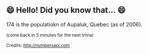 ## 😄 Hello! Did you know that... 😄
174 is the populatiokn of Aupaluk, Quebec (as of 2006).

<sup>(come back in 5 minutes for the next trivia)</sup>


<sup>Credits: http://numbersapi.com</sup>
